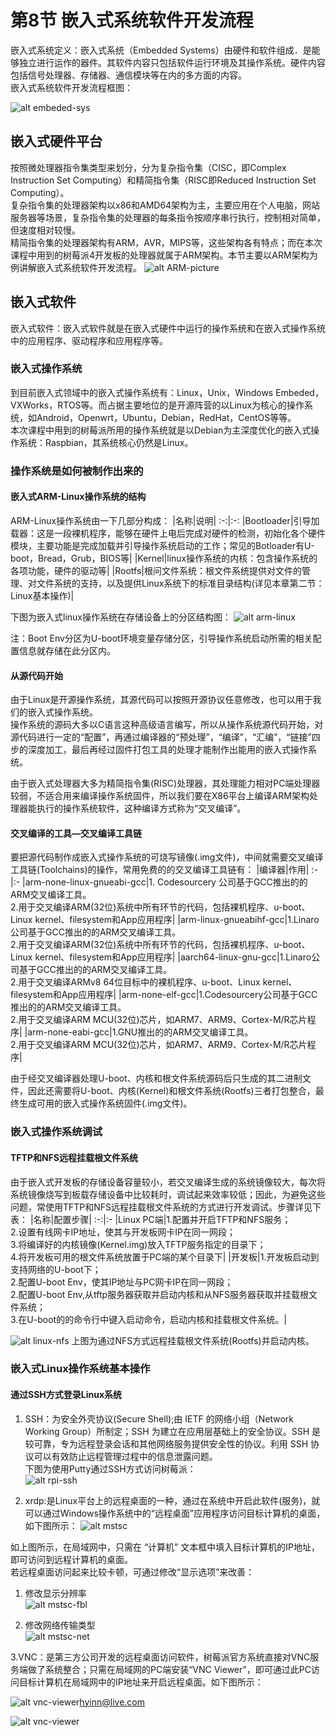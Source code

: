 # 第8节 嵌入式系统软件开发流程

嵌入式系统定义：嵌入式系统（Embedded Systems）由硬件和软件组成．是能够独立进行运作的器件。其软件内容只包括软件运行环境及其操作系统。硬件内容包括信号处理器、存储器、通信模块等在内的多方面的内容。  
嵌入式系统软件开发流程框图：

![alt embeded-sys](http://q6c64umf6.bkt.clouddn.com/embeded-sys.jpg)

## 嵌入式硬件平台

按照微处理器指令集类型来划分，分为复杂指令集（CISC，即Complex Instruction Set Computing）和精简指令集（RISC即Reduced Instruction Set Computing）。  
复杂指令集的处理器架构以x86和AMD64架构为主，主要应用在个人电脑，网站服务器等场景，复杂指令集的处理器的每条指令按顺序串行执行，控制相对简单，但速度相对较慢。  
精简指令集的处理器架构有ARM，AVR，MIPS等，这些架构各有特点；而在本次课程中用到的树莓派4开发板的处理器就属于ARM架构。本节主要以ARM架构为例讲解嵌入式系统软件开发流程。
![alt ARM-picture](http://e.hiphotos.baidu.com/baike/pic/item/ac6eddc451da81cbad0a8d5a5866d016082431bc.jpg)

## 嵌入式软件

嵌入式软件：嵌入式软件就是在嵌入式硬件中运行的操作系统和在嵌入式操作系统中的应用程序、驱动程序和应用程序等。

### 嵌入式操作系统

到目前嵌入式领域中的嵌入式操作系统有：Linux，Unix，Windows Embeded，VXWorks，RTOS等。而占据主要地位的是开源阵营的以Linux为核心的操作系统，如Android，Openwrt，Ubuntu，Debian，RedHat，CentOS等等。  
本次课程中用到的树莓派所用的操作系统就是以Debian为主深度优化的嵌入式操作系统：Raspbian，其系统核心仍然是Linux。  

### 操作系统是如何被制作出来的

#### 嵌入式ARM-Linux操作系统的结构

ARM-Linux操作系统由一下几部分构成：
|名称|说明|
:-:|:-:
|Bootloader|引导加载器：这是一段裸机程序，能够在硬件上电后完成对硬件的检测，初始化各个硬件模块，主要功能是完成加载并引导操作系统启动的工作；常见的Botloader有U-boot，Bread，Grub，BIOS等|
|Kernel|linux操作系统的内核：包含操作系统的各项功能，硬件的驱动等|
|Rootfs|根问文件系统：根文件系统提供对文件的管理、对文件系统的支持，以及提供Linux系统下的标准目录结构(详见本章第二节：Linux基本操作)|

下图为嵌入式linux操作系统在存储设备上的分区结构图：
![alt arm-linux](http://q6c64umf6.bkt.clouddn.com/arm-linux.jpg)  

注：Boot Env分区为U-boot环境变量存储分区，引导操作系统启动所需的相关配置信息就存储在此分区内。

#### 从源代码开始

由于Linux是开源操作系统，其源代码可以按照开源协议任意修改，也可以用于我们的嵌入式操作系统。  
操作系统的源码大多以C语言这种高级语言编写，所以从操作系统源代码开始，对源代码进行一定的“配置”，再通过编译器的“预处理”，“编译”，“汇编”，“链接”四步的深度加工，最后再经过固件打包工具的处理才能制作出能用的嵌入式操作系统。  
  
由于嵌入式处理器大多为精简指令集(RISC)处理器，其处理能力相对PC端处理器较弱，不适合用来编译操作系统固件，所以我们要在X86平台上编译ARM架构处理器能执行的操作系统软件，这种编译方式称为“交叉编译”。

#### 交叉编译的工具—交叉编译工具链

要把源代码制作成嵌入式操作系统的可烧写镜像(.img文件)，中间就需要交叉编译工具链(Toolchains)的操作，常用免费的的交叉编译工具链有：
|编译器|作用|
:-|:-
|arm-none-linux-gnueabi-gcc|1. Codesourcery 公司基于GCC推出的的ARM交叉编译工具。<br>2.用于交叉编译ARM(32位)系统中所有环节的代码，包括裸机程序、u-boot、Linux kernel、filesystem和App应用程序|
|arm-linux-gnueabihf-gcc|1.Linaro公司基于GCC推出的的ARM交叉编译工具。<br>2.用于交叉编译ARM(32位)系统中所有环节的代码，包括裸机程序、u-boot、Linux kernel、filesystem和App应用程序|
|aarch64-linux-gnu-gcc|1.Linaro公司基于GCC推出的的ARM交叉编译工具。<br>2.用于交叉编译ARMv8 64位目标中的裸机程序、u-boot、Linux kernel、filesystem和App应用程序|
|arm-none-elf-gcc|1.Codesourcery公司基于GCC推出的的ARM交叉编译工具。<br>2.用于交叉编译ARM MCU(32位)芯片，如ARM7、ARM9、Cortex-M/R芯片程序|
|arm-none-eabi-gcc|1.GNU推出的的ARM交叉编译工具。<br>2.用于交叉编译ARM MCU(32位)芯片，如ARM7、ARM9、Cortex-M/R芯片程序|

由于经交叉编译器处理U-boot、内核和根文件系统源码后只生成的其二进制文件，因此还需要将U-boot、内核(Kernel)和根文件系统(Rootfs)三者打包整合，最终生成可用的嵌入式操作系统固件(.img文件)。

### 嵌入式操作系统调试

#### TFTP和NFS远程挂载根文件系统

由于嵌入式开发板的存储设备容量较小，若交叉编译生成的系统镜像较大，每次将系统镜像烧写到板载存储设备中比较耗时，调试起来效率较低；因此，为避免这些问题，常使用TFTP和NFS远程挂载根文件系统的方式进行开发调试。步骤详见下表：
|名称|配置步骤|
:-:|:-
|Linux PC端|1.配置并开启TFTP和NFS服务；<br>2.设置有线网卡IP地址，使其与开发板网卡IP在同一网段；<br>3.将编译好的内核镜像(Kernel.img)放入TFTP服务指定的目录下；<br>4.将开发板可用的根文件系统放置于PC端的某个目录下|
|开发板|1.开发板启动到支持网络的U-boot下；<br>2.配置U-boot Env，使其IP地址与PC网卡IP在同一网段；<br>2.配置U-boot Env,从tftp服务器获取并启动内核和从NFS服务器获取并挂载根文件系统；<br>3.在U-boot的的命令行中键入启动命令，启动内核和挂载根文件系统。|

![alt linux-nfs](http://q6c64umf6.bkt.clouddn.com/linux-nfs.jpg)
上图为通过NFS方式远程挂载根文件系统(Rootfs)并启动内核。

### 嵌入式Linux操作系统基本操作

#### 通过SSH方式登录Linux系统

1. SSH：为安全外壳协议(Secure Shell);由 IETF 的网络小组（Network Working Group）所制定；SSH 为建立在应用层基础上的安全协议。SSH 是较可靠，专为远程登录会话和其他网络服务提供安全性的协议。利用 SSH 协议可以有效防止远程管理过程中的信息泄露问题。  
下图为使用Putty通过SSH方式访问树莓派：  
![alt rpi-ssh](http://q6c64umf6.bkt.clouddn.com/rpi-ssh.jpg)

2. xrdp:是Linux平台上的远程桌面的一种，通过在系统中开启此软件(服务)，就可以通过Windows操作系统中的“远程桌面”应用程序访问目标计算机的桌面，如下图所示：
![alt mstsc](http://q6c64umf6.bkt.clouddn.com/mstsc.jpg)

如上图所示，在局域网中，只需在 “计算机” 文本框中填入目标计算机的IP地址，即可访问到远程计算机的桌面。  
若远程桌面访问起来比较卡顿，可通过修改“显示选项”来改善：  

   1. 修改显示分辨率  
   ![alt mstsc-fbl](http://q6c64umf6.bkt.clouddn.com/mstsc-net.png)

   2. 修改网络传输类型  
   ![alt mstsc-net](http://q6c64umf6.bkt.clouddn.com/mstsc-set.png)

3.VNC：是第三方公司开发的远程桌面访问软件，树莓派官方系统直接对VNC服务端做了系统整合；只需在局域网的PC端安装“VNC Viewer”，即可通过此PC访问目标计算机在局域网中的IP地址来开启远程桌面。如下图所示：  

   ![alt vnc-viewer](http://q6c64umf6.bkt.clouddn.com/vnc-viewer.png)hyinn@live.com

   ![alt vnc-viewer](http://q6c64umf6.bkt.clouddn.com/vnc-viewer.png)
